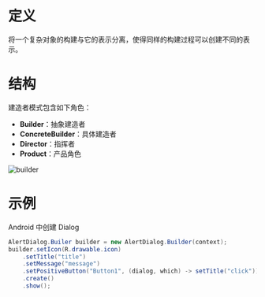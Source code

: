 # 定义

将一个复杂对象的构建与它的表示分离，使得同样的构建过程可以创建不同的表示。

# 结构

建造者模式包含如下角色：

* **Builder**：抽象建造者
* **ConcreteBuilder**：具体建造者
* **Director**：指挥者
* **Product**：产品角色

![builder](https://i.imgur.com/ShGciXE.png)

# 示例

Android 中创建 Dialog

```java
AlertDialog.Builer builder = new AlertDialog.Builder(context);
builder.setIcon(R.drawable.icon)
    .setTitle("title")
    .setMessage("message")
    .setPositiveButton("Button1", (dialog, which) -> setTitle("click"))
    .create()
    .show();
```